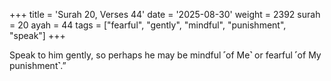 +++
title = 'Surah 20, Verses 44'
date = '2025-08-30'
weight = 2392
surah = 20
ayah = 44
tags = ["fearful", "gently", "mindful", "punishment", "speak"]
+++

Speak to him gently, so perhaps he may be mindful ˹of Me˺ or fearful ˹of My punishment˺.”